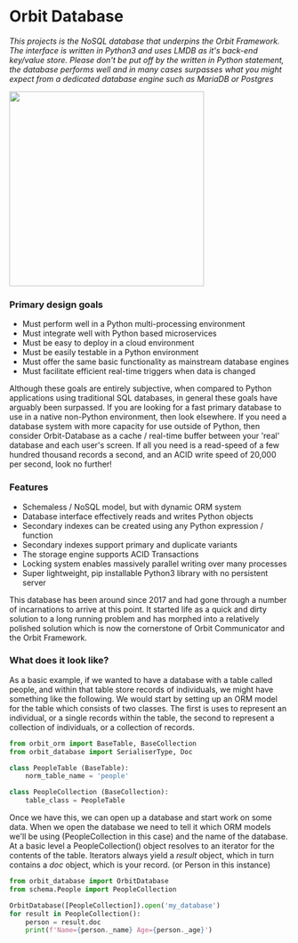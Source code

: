 # Orbit Database

<i>This projects is the NoSQL database that underpins the Orbit Framework. The interface is written in Python3 and uses LMDB as it's back-end key/value store. Please don't be put off by the <i>written in Python</i> statement, the database performs well and in many cases surpasses what you might expect from a dedicated database engine such as MariaDB or Postgres</i>

<img style="height:350px" src="https://gitlab.com/madpenguin/orbit-database/-/raw/main/images/orbit_database.png" />

### Primary design goals

* Must perform well in a Python multi-processing environment
* Must integrate well with Python based microservices
* Must be easy to deploy in a cloud environment
* Must be easily testable in a Python environment
* Must offer the same basic functionality as mainstream database engines
* Must facilitate efficient real-time triggers when data is changed

Although these goals are entirely subjective, when compared to Python applications using traditional SQL databases, in general these goals have arguably been surpassed. If you are looking for a fast primary database to use in a native non-Python environment, then look elsewhere. If you need a database system with more capacity for use outside of Python, then consider Orbit-Database as a cache / real-time buffer between your 'real' database and each user's screen. If all you need is a read-speed of a few hundred thousand records a second, and an ACID write speed of 20,000 per second, look no further!

### Features

* Schemaless / NoSQL model, but with dynamic ORM system
* Database interface effectively reads and writes Python objects
* Secondary indexes can be created using any Python expression / function
* Secondary indexes support primary and duplicate variants
* The storage engine supports ACID Transactions
* Locking system enables massively parallel writing over many processes
* Super lightweight, pip installable Python3 library with no persistent server

This database has been around since 2017 and had gone through a number of incarnations to arrive at this point. It started life as a quick and dirty solution to a long running problem and has morphed into a relatively polished solution which is now the cornerstone of Orbit Communicator and the Orbit Framework.

### What does it look like?

As a basic example, if we wanted to have a database with a table called people, and within that table store records of individuals, we might have something like the following. We would start by setting up an ORM model for the table which consists of two classes. The first is uses to represent an individual, or a single records within the table, the second to represent a collection of individuals, or a collection of records.

```python
from orbit_orm import BaseTable, BaseCollection
from orbit_database import SerialiserType, Doc

class PeopleTable (BaseTable):
    norm_table_name = 'people'

class PeopleCollection (BaseCollection):
    table_class = PeopleTable
```

Once we have this, we can open up a database and start work on some data. When we open the database we need to tell it which ORM models we'll be using (PeopleCollection in this case) and the name of the database. At a basic level a PeopleCollection() object resolves to an iterator for the contents of the table. Iterators always yield a <i>result</i> object, which in turn contains a <i>doc</i> object, which is your record. (or Person in this instance)

```python
from orbit_database import OrbitDatabase
from schema.People import PeopleCollection

OrbitDatabase([PeopleCollection]).open('my_database')
for result in PeopleCollection():
    person = result.doc
    print(f'Name={person._name} Age={person._age}')
```
